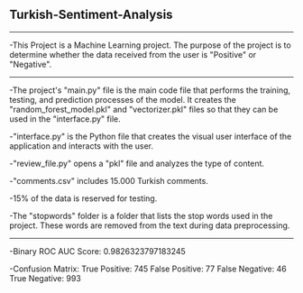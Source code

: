 ## Turkish-Sentiment-Analysis
---
-This Project is a Machine Learning project. The purpose of the project is to determine whether the data received from the user is "Positive" or "Negative".

---
-The project's "main.py" file is the main code file that performs the training, testing, and prediction processes of the model. It creates the "random_forest_model.pkl" and "vectorizer.pkl" files so that they can be used in the "interface.py" file.

-"interface.py" is the Python file that creates the visual user interface of the application and interacts with the user.

-"review_file.py" opens a "pkl" file and analyzes the type of content.

-"comments.csv" includes 15.000 Turkish comments.

-15% of the data is reserved for testing.

-The "stopwords" folder is a folder that lists the stop words used in the project. These words are removed from the text during data preprocessing.

---
-Binary ROC AUC Score: 0.9826323797183245

-Confusion Matrix:
True Positive: 745
False Positive: 77
False Negative: 46
True Negative: 993
